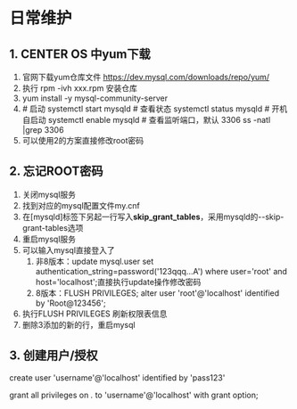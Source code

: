 # 日常维护

## 1. CENTER OS 中yum下载

1. 官网下载yum仓库文件 https://dev.mysql.com/downloads/repo/yum/
2. 执行 rpm -ivh xxx.rpm 安装仓库
3. yum install -y  mysql-community-server
4. \# 启动 systemctl start mysqld # 查看状态 systemctl status mysqld # 开机自启动 systemctl enable mysqld # 查看监听端口，默认 3306 ss -natl |grep 3306
5. 可以使用2的方案直接修改root密码

## 2. 忘记ROOT密码

1. 关闭mysql服务
2. 找到对应的mysql配置文件my.cnf
3. 在[mysqld]标签下另起一行写入**skip_grant_tables**，采用mysqld的--skip-grant-tables选项
4. 重启mysql服务
5. 可以输入mysql直接登入了
   1. 非8版本：update mysql.user set authentication_string=password('123qqq...A')  where user='root' and host='localhost';直接执行update操作修改密码
   2. 8版本：FLUSH PRIVILEGES; alter user 'root'@'localhost' identified by 'Root@123456';
6. 执行FLUSH PRIVILEGES 刷新权限表信息
7. 删除3添加的新的行，重启mysql

## 3. 创建用户/授权

create user 'username'@'localhost' identified by 'pass123'

grant all privileges on *.* to 'username'@'localhost' with grant option;